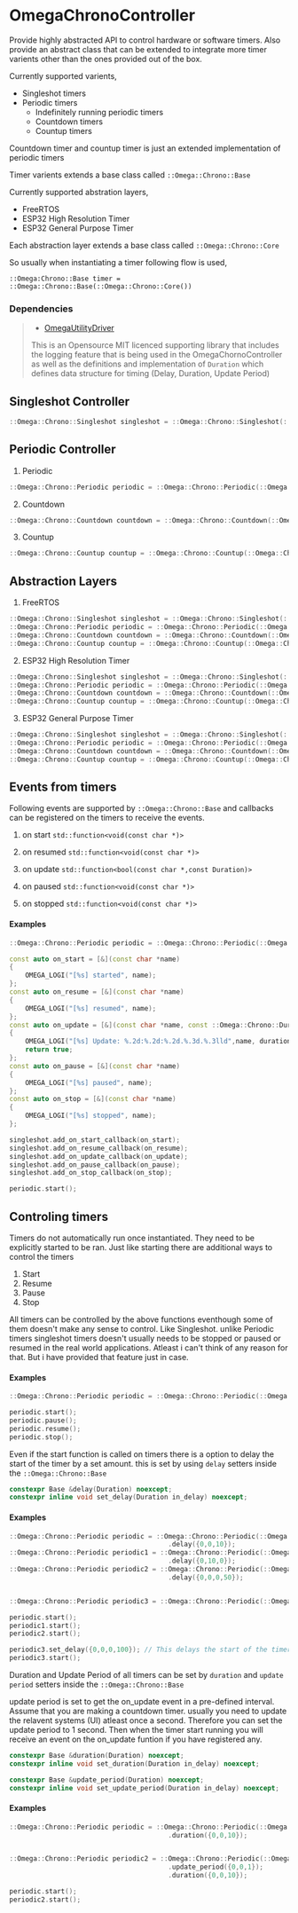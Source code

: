 # OmegaChronoController
 
 Provide highly abstracted API to control hardware or software timers. Also provide an abstract class that can be extended to integrate more timer varients other than the ones provided out of the box. 
 
 Currently supported varients,
 - Singleshot timers
 - Periodic timers
 	- Indefinitely running periodic timers
	- Countdown timers
	- Countup timers

 Countdown timer and countup timer is just an extended implementation of periodic timers

 Timer varients extends a base class called `::Omega::Chrono::Base`

 Currently supported abstration layers,
 - FreeRTOS
 - ESP32 High Resolution Timer
 - ESP32 General Purpose Timer

 Each abstraction layer extends a base class called `::Omega::Chrono::Core`

 So usually when instantiating a timer following flow is used,

 `::Omega:Chrono::Base timer = ::Omega::Chrono::Base(::Omega::Chrono::Core())`

### Dependencies
>- [OmegaUtilityDriver](https://github.com/Omegaki113r/OmegaUtilityDriver "OmegaUtilityDriver")
>
> This is an Opensource MIT licenced supporting library that includes the logging feature that is being used in the OmegaChornoController as well as the definitions and implementation of ``Duration`` which defines data structure for timing (Delay, Duration, Update Period)
 
## Singleshot Controller

```cpp
::Omega::Chrono::Singleshot singleshot = ::Omega::Chrono::Singleshot(::Omega::Chrono::Core());
```

## Periodic Controller

1. Periodic
```cpp
::Omega::Chrono::Periodic periodic = ::Omega::Chrono::Periodic(::Omega::Chrono::Core());
```
2. Countdown
```cpp
::Omega::Chrono::Countdown countdown = ::Omega::Chrono::Countdown(::Omega::Chrono::Core());
```
3. Countup
```cpp
::Omega::Chrono::Countup countup = ::Omega::Chrono::Countup(::Omega::Chrono::Core());
```


## Abstraction Layers
1. FreeRTOS
```cpp
::Omega::Chrono::Singleshot singleshot = ::Omega::Chrono::Singleshot(::Omega::Chrono::FreeRTOS());
::Omega::Chrono::Periodic periodic = ::Omega::Chrono::Periodic(::Omega::Chrono::FreeRTOS());
::Omega::Chrono::Countdown countdown = ::Omega::Chrono::Countdown(::Omega::Chrono::FreeRTOS());
::Omega::Chrono::Countup countup = ::Omega::Chrono::Countup(::Omega::Chrono::FreeRTOS());
```

2. ESP32 High Resolution Timer
```cpp
::Omega::Chrono::Singleshot singleshot = ::Omega::Chrono::Singleshot(::Omega::Chrono::ESP32xxHiRes());
::Omega::Chrono::Periodic periodic = ::Omega::Chrono::Periodic(::Omega::Chrono::ESP32xxHiRes());
::Omega::Chrono::Countdown countdown = ::Omega::Chrono::Countdown(::Omega::Chrono::ESP32xxHiRes());
::Omega::Chrono::Countup countup = ::Omega::Chrono::Countup(::Omega::Chrono::ESP32xxHiRes());
```
3. ESP32 General Purpose Timer
```cpp
::Omega::Chrono::Singleshot singleshot = ::Omega::Chrono::Singleshot(::Omega::Chrono::ESP32xxGP());
::Omega::Chrono::Periodic periodic = ::Omega::Chrono::Periodic(::Omega::Chrono::ESP32xxGP());
::Omega::Chrono::Countdown countdown = ::Omega::Chrono::Countdown(::Omega::Chrono::ESP32xxGP());
::Omega::Chrono::Countup countup = ::Omega::Chrono::Countup(::Omega::Chrono::ESP32xxGP());
```

## Events from timers

Following events are supported by `::Omega::Chrono::Base` and callbacks can be registered on the timers to receive the events. 
1. on start `std::function<void(const char *)>`

2. on resumed `std::function<void(const char *)>`

3. on update `std::function<bool(const char *,const Duration)>`

4. on paused `std::function<void(const char *)>`

5. on stopped `std::function<void(const char *)>`

#### Examples
```cpp
::Omega::Chrono::Periodic periodic = ::Omega::Chrono::Periodic(::Omega::Chrono::FreeRTOS());

const auto on_start = [&](const char *name)
{ 
    OMEGA_LOGI("[%s] started", name); 
};
const auto on_resume = [&](const char *name)
{ 
    OMEGA_LOGI("[%s] resumed", name); 
};
const auto on_update = [&](const char *name, const ::Omega::Chrono::Duration &duration)
{ 
    OMEGA_LOGI("[%s] Update: %.2d:%.2d:%.2d.%.3d.%.3lld",name, duration.h, duration.m, duration.s, duration.ms, duration.us); 
    return true; 
};
const auto on_pause = [&](const char *name)
{ 
    OMEGA_LOGI("[%s] paused", name); 
};
const auto on_stop = [&](const char *name)
{ 
    OMEGA_LOGI("[%s] stopped", name); 
};

singleshot.add_on_start_callback(on_start);
singleshot.add_on_resume_callback(on_resume);
singleshot.add_on_update_callback(on_update);
singleshot.add_on_pause_callback(on_pause);
singleshot.add_on_stop_callback(on_stop);

periodic.start();
```

## Controling timers

Timers do not automatically run once instantiated. They need to be explicitly started to be ran. Just like starting there are additional ways to control the timers

1. Start
2. Resume
3. Pause
4. Stop

All timers can be controlled by the above functions eventhough some of them doesn't make any sense to control. Like Singleshot. unlike Periodic timers singleshot timers doesn't usually needs to be stopped or paused or resumed in the real world applications. Atleast i can't think of any reason for that. But i have provided that feature just in case.

#### Examples
```cpp
::Omega::Chrono::Periodic periodic = ::Omega::Chrono::Periodic(::Omega::Chrono::FreeRTOS());

periodic.start();
periodic.pause();
periodic.resume();
periodic.stop();
```

Even if the start function is called on timers there is a option to delay the start of the timer by a set amount. this is set by using `delay` setters inside the `::Omega::Chrono::Base`
```cpp
constexpr Base &delay(Duration) noexcept;
constexpr inline void set_delay(Duration in_delay) noexcept;
```

#### Examples
```cpp
::Omega::Chrono::Periodic periodic = ::Omega::Chrono::Periodic(::Omega::Chrono::FreeRTOS())
                                        .delay({0,0,10});                   // This delays the start of the timer by 10 seconds
::Omega::Chrono::Periodic periodic1 = ::Omega::Chrono::Periodic(::Omega::Chrono::FreeRTOS())
                                        .delay({0,10,0});                   // This delays the start of the timer by 10 minutes
::Omega::Chrono::Periodic periodic2 = ::Omega::Chrono::Periodic(::Omega::Chrono::FreeRTOS())
                                        .delay({0,0,0,50});                 // This delays the start of the timer by 50 milliseconds                                        


::Omega::Chrono::Periodic periodic3 = ::Omega::Chrono::Periodic(::Omega::Chrono::FreeRTOS());

periodic.start();
periodic1.start();
periodic2.start();

periodic3.set_delay({0,0,0,100}); // This delays the start of the timer by 100 milliseconds  
periodic3.start();
```

Duration and Update Period of all timers can be set by `duration` and `update period` setters inside the `::Omega::Chrono::Base`

update period is set to get the on_update event in a pre-defined interval. 
Assume that you are making a countdown timer. usually you need to update the relavent systems (UI) atleast once a second. Therefore you can set the update period to 1 second. Then when the timer start running you will receive an event on the on_update funtion if you have registered any.

```cpp
constexpr Base &duration(Duration) noexcept;
constexpr inline void set_duration(Duration in_delay) noexcept;

constexpr Base &update_period(Duration) noexcept;
constexpr inline void set_update_period(Duration in_delay) noexcept;
```

#### Examples
```cpp
::Omega::Chrono::Periodic periodic = ::Omega::Chrono::Periodic(::Omega::Chrono::FreeRTOS())
                                        .duration({0,0,10});                // This duration of the timer is 10 seconds                                      


::Omega::Chrono::Periodic periodic2 = ::Omega::Chrono::Periodic(::Omega::Chrono::FreeRTOS())
                                        .update_period({0,0,1});            // This update period of the timer is 10 seconds  
                                        .duration({0,0,10});                // This duration of the timer is 10 seconds  

periodic.start();
periodic2.start();
```